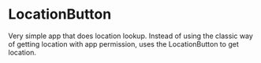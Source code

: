 #  LocationButton
Very simple app that does location lookup. Instead of using the classic way of getting location with app permission, uses the LocationButton to get location.
